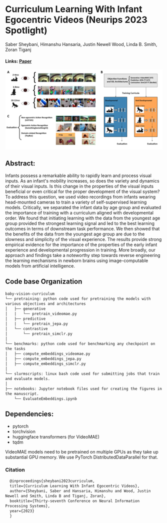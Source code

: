 # Curriculum Learning With Infant Egocentric Videos (Neurips 2023 Spotlight)
Saber Sheybani, Himanshu Hansaria, Justin Newell Wood, Linda B. Smith, Zoran Tiganj

#### Links: [Paper](https://openreview.net/forum?id=zkfyOkBVpz)

<div style="text-align: center;"><img src="fig_overview_web.png"></div>

## Abstract:

Infants possess a remarkable ability to rapidly learn and process visual inputs. As an infant's mobility increases, so does the variety and dynamics of their visual inputs. Is this change in the properties of the visual inputs beneficial or even critical for the proper development of the visual system? To address this question, we used video recordings from infants wearing head-mounted cameras to train a variety of self-supervised learning models. Critically, we separated the infant data by age group and evaluated the importance of training with a curriculum aligned with developmental order. We found that initiating learning with the data from the youngest age group provided the strongest learning signal and led to the best learning outcomes in terms of downstream task performance. We then showed that the benefits of the data from the youngest age group are due to the slowness and simplicity of the visual experience. The results provide strong empirical evidence for the importance of the properties of the early infant experience and developmental progression in training. More broadly, our approach and findings take a noteworthy step towards reverse engineering the learning mechanisms in newborn brains using image-computable models from artificial intelligence.


## Code base Organization
```
baby-vision-curriculum
└── pretraining: python code used for pretraining the models with various objectives and architectures
│   ├── generative
│   |   └── pretrain_videomae.py
│   ├── predictive
│   |   └── pretrain_jepa.py
│   └── contrastive
│       └── pretrain_simclr.py
│
└── benchmarks: python code used for benchmarking any checkpoint on the tasks
│   ├── compute_embeddings_videomae.py
│   ├── compute_embeddings_jepa.py
│   ├── compute_embeddings_simclr.py
│
└── slurmscripts: linux bash code used for submitting jobs that train and evaluate models.
│
├── notebooks: Jupyter notebook files used for creating the figures in the manuscript.
    └── EvaluateEmbeddings.ipynb
```


## Dependencies:
+ pytorch
+ torchvision
+ huggingface transformers (for VideoMAE)
+ tqdm

VideoMAE models need to be pretrained on multiple GPUs as they take up substantial GPU memory. We use PyTorch DistributedDataParallel for that.

### Citation

```
  @inproceedings{sheybani2023curriculum,
  title={Curriculum Learning With Infant Egocentric Videos},
  author={Sheybani, Saber and Hansaria, Himanshu and Wood, Justin Newell and Smith, Linda B and Tiganj, Zoran},
  booktitle={Thirty-seventh Conference on Neural Information Processing Systems},
  year={2023}
  }
```
